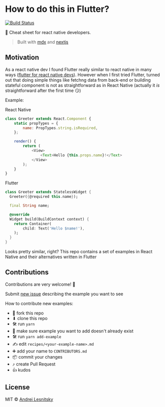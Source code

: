 # How to do this in Flutter?

[![Build Status](https://travis-ci.com/lesnitsky/howtodothisinflutter.svg?branch=master)](https://travis-ci.com/lesnitsky/howtodothisinflutter)

📄 Cheat sheet for react native developers.

> Built with [mdx](https://mdxjs.com/) and [nextjs](https://nextjs.org/)

## Motivation

As a react native dev I found Flutter really similar to react native in many ways ([flutter for react native devs](https://flutter.io/docs/get-started/flutter-for/react-native-devs)). However when I first tried Flutter, turned out that doing simple things like fetchng data from back-end or building stateful component is not as straightforward as in React Native (actually it _is_ straightforward after the first time :smirk:)

Example:

React Native

```js
class Greeter extends React.Component {
    static propTypes = {
        name: PropTypes.string.isRequired,
    };

    render() {
        return (
            <View>
                <Text>Hello {this.props.name}!</Text>
            </View>
        );
    }
}
```

Flutter

```dart
class Greeter extends StatelessWidget {
  Greeter({@required this.name});

  final String name;

  @override
  Widget build(BuildContext context) {
    return Container(
        child: Text('Hello $name!'),
    );
  }
}
```

Looks pretty similar, right?
This repo contains a set of examples in React Native and their alternatives written in Flutter

## Contributions

Contributions are very welcome! 🙏

Submit [new issue](https://github.com/lesnitsky/howtodothisinflutter/issues) describing the example you want to see

How to contribute new examples:

-   🍴 fork this repo
-   ⬇ clone this repo
-   🛠 run `yarn`
-   👀 make sure example you want to add doesn't already exist
-   🛠 run `yarn add-example`
-   ✍️ edit `recipes/<your-example-name>.md`
-   ➕ add your name to `CONTRIBUTORS.md`
-   📦 commit your changes
-   ⤴️ create Pull Request
-   👍 kudos

## License

MIT © [Andrei Lesnitsky](https://twitter.com/lesnitsky_a)
